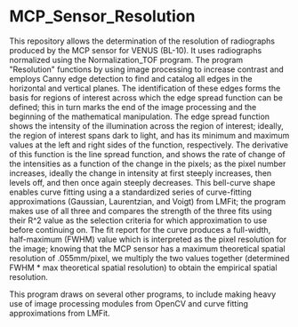 # MCP_Sensor_Resolution
This repository allows the determination of the resolution of radiographs produced by the MCP sensor for VENUS (BL-10). 
It uses radiographs normalized using the Normalization_TOF program. 
The program "Resolution" functions by using image processing to increase contrast and employs Canny edge detection to find and catalog all edges in the horizontal and vertical planes. 
The identification of these edges forms the basis for regions of interest across which the edge spread function can be defined; this in turn marks the end of the image processing and the beginning of the mathematical manipulation. 
The edge spread function shows the intensity of the illumination across the region of interest; ideally, the region of interest spans dark to light, and has its minimum and maximum values at the left and right sides of the function, respectively. 
The derivative of this function is the line spread function, and shows the rate of change of the intensities as a function of the change in the pixels; as the pixel number increases, ideally the change in intensity at first steeply increases, then levels off, and then once again steeply decreases. 
This bell-curve shape enables curve fitting using a a standardized series of curve-fitting approximations (Gaussian, Laurentzian, and Voigt) from LMFit; the program makes use of all three and compares the strength of the three fits using their R^2 value as the selection criteria for which approximation to use before continuing on. 
The fit report for the curve produces a full-width, half-maximum (FWHM) value which is interpreted as the pixel resolution for the image; knowing that the MCP sensor has a maximum theoretical spatial resolution of .055mm/pixel, we multiply the two values together (determined FWHM * max theoretical spatial resolution) to obtain the empirical spatial resolution. 

This program draws on several other programs, to include making heavy use of image processing modules from OpenCV and curve fitting approximations from LMFit. 


